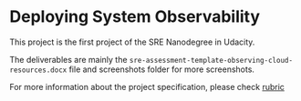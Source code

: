 # Deploying System Observability

This project is the first project of the SRE Nanodegree in Udacity.

The deliverables are mainly the ```sre-assessment-template-observing-cloud-resources.docx``` file and screenshots folder for more screenshots.

For more information about the project specification, please check [rubric](https://review.udacity.com/#!/rubrics/3567/view)
